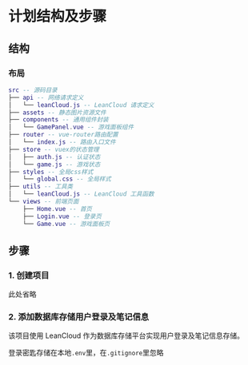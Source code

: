 # 计划结构及步骤

## 结构

### 布局

```lua
src -- 源码目录
├── api -- 网络请求定义
│   └── leanCloud.js -- LeanCloud 请求定义
├── assets -- 静态图片资源文件
├── components -- 通用组件封装
│   └── GamePanel.vue -- 游戏面板组件
├── router -- vue-router路由配置
│   └── index.js -- 路由入口文件
├── store -- vuex的状态管理
│   ├── auth.js -- 认证状态
│   └── game.js -- 游戏状态
├── styles -- 全局css样式
│   └── global.css -- 全局样式
├── utils -- 工具类
│   └── leanCloud.js -- LeanCloud 工具函数
└── views -- 前端页面
    ├── Home.vue -- 首页
    ├── Login.vue -- 登录页
    └── Game.vue -- 游戏面板页
```

## 步骤

### 1. 创建项目

此处省略

### 2. 添加数据库存储用户登录及笔记信息

该项目使用 LeanCloud 作为数据库存储平台实现用户登录及笔记信息存储。

登录密匙存储在本地`.env`里，在`.gitignore`里忽略